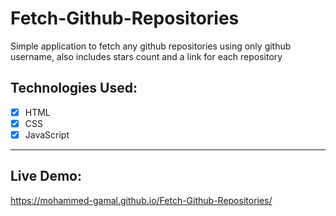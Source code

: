 # Fetch-Github-Repositories

Simple application to fetch any github repositories using only github username, also includes stars count and a link for each repository

## Technologies Used:
- [x] HTML
- [x] CSS
- [x] JavaScript

<hr>

## Live Demo:
https://mohammed-gamal.github.io/Fetch-Github-Repositories/
